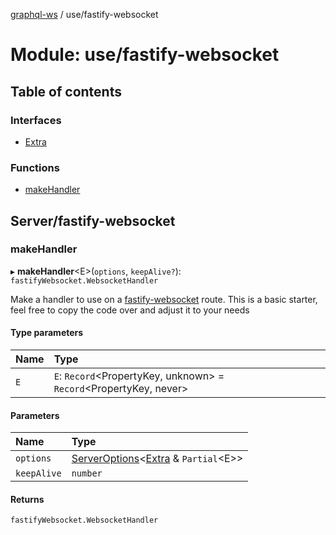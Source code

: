 [graphql-ws](../README.md) / use/fastify-websocket

# Module: use/fastify-websocket

## Table of contents

### Interfaces

- [Extra](../interfaces/use_fastify_websocket.extra.md)

### Functions

- [makeHandler](use_fastify_websocket.md#makehandler)

## Server/fastify-websocket

### makeHandler

▸ **makeHandler**<E\>(`options`, `keepAlive?`): `fastifyWebsocket.WebsocketHandler`

Make a handler to use on a [fastify-websocket](https://github.com/fastify/fastify-websocket) route.
This is a basic starter, feel free to copy the code over and adjust it to your needs

#### Type parameters

| Name | Type |
| :------ | :------ |
| `E` | `E`: `Record`<PropertyKey, unknown\> = `Record`<PropertyKey, never\> |

#### Parameters

| Name | Type |
| :------ | :------ |
| `options` | [ServerOptions](../interfaces/server.serveroptions.md)<[Extra](../interfaces/use_fastify_websocket.extra.md) & `Partial`<E\>\> |
| `keepAlive` | `number` |

#### Returns

`fastifyWebsocket.WebsocketHandler`
